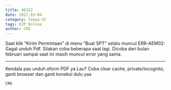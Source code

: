 ```yaml
---
title: 46322
date: 2021-03-04
category: Tanya-SC
tags: DJP Online
author: CRG
---
```


Saat klik “Kirim Permintaan” di menu “Buat SPT” selalu muncul ERR-AEM02: Gagal unduh Pdf. Silakan coba beberapa saat lagi. Dicoba dari bulan februari sampai saat ini masih muncul error yang sama.

---

Kendala pas unduh eform PDF ya Lau? Coba clear cache, private/incognito, ganti browser dan ganti koneksi dulu yaa

`CRG`
